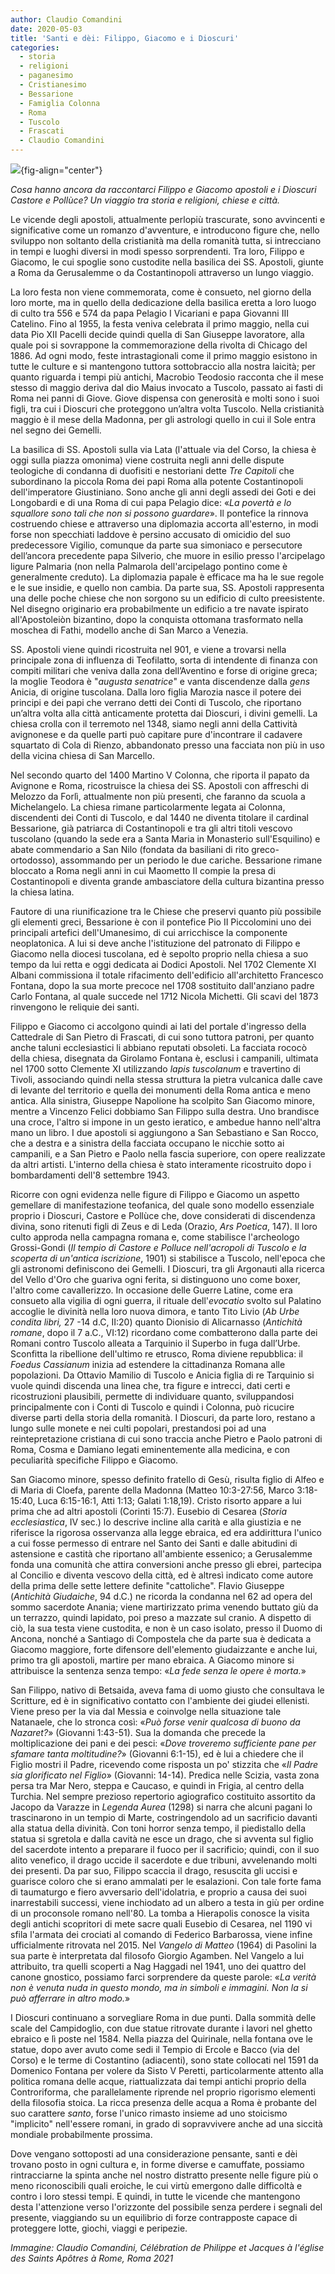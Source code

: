 ```yaml
---
author: Claudio Comandini
date: 2020-05-03
title: 'Santi e dèi: Filippo, Giacomo e i Dioscuri'
categories:
  - storia
  - religioni
  - paganesimo
  - Cristianesimo
  - Bessarione
  - Famiglia Colonna
  - Roma
  - Tuscolo
  - Frascati
  - Claudio Comandini
---
```


![](images/Celebration.jpg){fig-align="center"}

*Cosa hanno ancora da raccontarci Filippo e Giacomo apostoli e i Dioscuri Castore e Pollùce? Un viaggio tra storia e religioni, chiese e città.*

Le vicende degli apostoli, attualmente perlopiù trascurate, sono avvincenti e significative come un romanzo d'avventure, e introducono figure che, nello sviluppo non soltanto della cristianità ma della romanità tutta, si intrecciano in tempi e luoghi diversi in modi spesso sorprendenti. Tra loro, Filippo e Giacomo, le cui spoglie sono custodite nella basilica dei SS. Apostoli, giunte a Roma da Gerusalemme o da Costantinopoli attraverso un lungo viaggio.

La loro festa non viene commemorata, come è consueto, nel giorno della loro morte, ma in quello della dedicazione della basilica eretta a loro luogo di culto tra 556 e 574 da papa Pelagio I Vicariani e papa Giovanni III Catelino. Fino al 1955, la festa veniva celebrata il primo maggio, nella cui data Pio XII Pacelli decide quindi quella di San Giuseppe lavoratore, alla quale poi si sovrappone la commemorazione della rivolta di Chicago del 1886. Ad ogni modo, feste intrastagionali come il primo maggio esistono in tutte le culture e si mantengono tuttora sottobraccio alla nostra laicità; per quanto riguarda i tempi più antichi, Macrobio Teodosio racconta che il mese stesso di maggio deriva dal dio Maius invocato a Tuscolo, passato ai fasti di Roma nei panni di Giove. Giove dispensa con generosità e molti sono i suoi figli, tra cui i Dioscuri che proteggono un’altra volta Tuscolo. Nella cristianità maggio è il mese della Madonna, per gli astrologi quello in cui il Sole entra nel segno dei Gemelli.

La basilica di SS. Apostoli sulla via Lata (l'attuale via del Corso, la chiesa è oggi sulla piazza omonima) viene costruita negli anni delle dispute teologiche di condanna di duofisiti e nestoriani dette *Tre Capitoli* che subordinano la piccola Roma dei papi Roma alla potente Costantinopoli dell'imperatore Giustiniano. Sono anche gli anni degli assedi dei Goti e dei Longobardi e di una Roma di cui papa Pelagio dice: «*La povertà e lo squallore sono tali che non si possono guardare*». Il pontefice la rinnova costruendo chiese e attraverso una diplomazia accorta all'esterno, in modi forse non specchiati laddove è persino accusato di omicidio del suo predecessore Vigilio, comunque da parte sua simoniaco e persecutore dell’ancora precedente papa Silverio, che muore in esilio presso l'arcipelago ligure Palmaria (non nella Palmarola dell'arcipelago pontino come è generalmente creduto). La diplomazia papale è efficace ma ha le sue regole e le sue insidie, e quello non cambia. Da parte sua, SS. Apostoli rappresenta una delle poche chiese che non sorgono su un edificio di culto preesistente. Nel disegno originario era probabilmente un edificio a tre navate ispirato all'Apostoleiòn bizantino, dopo la conquista ottomana trasformato nella moschea di Fathi, modello anche di San Marco a Venezia.

SS. Apostoli viene quindi ricostruita nel 901, e viene a trovarsi nella principale zona di influenza di Teofilatto, sorta di intendente di finanza con compiti militari che veniva dalla zona dell’Aventino e forse di origine greca; la moglie Teodora è "*augusta senatrice*" e vanta discendenze dalla *gens* Anicia, di origine tuscolana. Dalla loro figlia Marozia nasce il potere dei principi e dei papi che verrano detti dei Conti di Tuscolo, che riportano un’altra volta alla città anticamente protetta dai Dioscuri, i divini gemelli. La chiesa crolla con il terremoto nel 1348, siamo negli anni della Cattività avignonese e da quelle parti può capitare pure d'incontrare il cadavere squartato di Cola di Rienzo, abbandonato presso una facciata non più in uso della vicina chiesa di San Marcello.

Nel secondo quarto del 1400 Martino V Colonna, che riporta il papato da Avignone e Roma, ricostruisce la chiesa dei SS. Apostoli con affreschi di Melozzo da Forlì, attualmente non più presenti, che faranno da scuola a Michelangelo. La chiesa rimane particolarmente legata ai Colonna, discendenti dei Conti di Tuscolo, e dal 1440 ne diventa titolare il cardinal Bessarione, già patriarca di Costantinopoli e tra gli altri titoli vescovo tuscolano (quando la sede era a Santa Maria in Monasterio sull'Esquilino) e abate commendario a San Nilo (fondata da basiliani di rito greco-ortodosso), assommando per un periodo le due cariche. Bessarione rimane bloccato a Roma negli anni in cui Maometto II compie la presa di Costantinopoli e diventa grande ambasciatore della cultura bizantina presso la chiesa latina.

Fautore di una riunificazione tra le Chiese che preservi quanto più possibile gli elementi greci, Bessarione è con il pontefice Pio II Piccolomini uno dei principali artefici dell'Umanesimo, di cui arricchisce la componente neoplatonica. A lui si deve anche l'istituzione del patronato di Filippo e Giacomo nella diocesi tuscolana, ed è sepolto proprio nella chiesa a suo tempo da lui retta e oggi dedicata ai Dodici Apostoli. Nel 1702 Clemente XI Albani commissiona il totale rifacimento dell'edificio all'architetto Francesco Fontana, dopo la sua morte precoce nel 1708 sostituito dall'anziano padre Carlo Fontana, al quale succede nel 1712 Nicola Michetti. Gli scavi del 1873 rinvengono le reliquie dei santi.

Filippo e Giacomo ci accolgono quindi ai lati del portale d'ingresso della Cattedrale di San Pietro di Frascati, di cui sono tuttora patroni, per quanto anche taluni ecclesiastici li abbiano reputati obsoleti. La facciata rococò della chiesa, disegnata da Girolamo Fontana è, esclusi i campanili, ultimata nel 1700 sotto Clemente XI utilizzando *lapis tuscolanum* e travertino di Tivoli, associando quindi nella stessa struttura la pietra vulcanica dalle cave di levante del territorio e quella dei monumenti della Roma antica e meno antica. Alla sinistra, Giuseppe Napolione ha scolpito San Giacomo minore, mentre a Vincenzo Felici dobbiamo San Filippo sulla destra. Uno brandisce una croce, l'altro si impone in un gesto ieratico, e ambedue hanno nell'altra mano un libro. I due apostoli si aggiungono a San Sebastiano e San Rocco, che a destra e a sinistra della facciata occupano le nicchie sotto ai campanili, e a San Pietro e Paolo nella fascia superiore, con opere realizzate da altri artisti. L'interno della chiesa è stato interamente ricostruito dopo i bombardamenti dell'8 settembre 1943.

Ricorre con ogni evidenza nelle figure di Filippo e Giacomo un aspetto gemellare di manifestazione teofanica, del quale sono modello essenziale proprio i Dioscuri, Castore e Pollùce che, dove considerati di discendenza divina, sono ritenuti figli di Zeus e di Leda (Orazio, *Ars Poetica*, 147). Il loro culto approda nella campagna romana e, come stabilisce l'archeologo Grossi-Gondi (*Il tempio di Castore e Polluce nell'acropoli di Tuscolo e la scoperta di un'antica iscrizione*, 1901) si stabilisce a Tuscolo, nell'epoca che gli astronomi definiscono dei Gemelli. I Dioscuri, tra gli Argonauti alla ricerca del Vello d'Oro che guariva ogni ferita, si distinguono uno come boxer, l'altro come cavallerizzo. In occasione delle Guerre Latine, come era consueto alla vigilia di ogni guerra, il rituale dell'*evocatio* svolto sul Palatino accoglie le divinità nella loro nuova dimora, e tanto Tito Livio (*Ab Urbe condita libri,* 27 -14 d.C, II:20) quanto Dionisio di Alicarnasso (*Antichità romane*, dopo il 7 a.C., VI:12) ricordano come combatterono dalla parte dei Romani contro Tuscolo alleata a Tarquinio il Superbo in fuga dall’Urbe. Sconfitta la ribellione dell'ultimo re etrusco, Roma diviene repubblica: il *Foedus Cassianum* inizia ad estendere la cittadinanza Romana alle popolazioni. Da Ottavio Mamilio di Tuscolo e Anicia figlia di re Tarquinio si vuole quindi discenda una linea che, tra figure e intrecci, dati certi e ricostruzioni plausibili, permette di individuare quanto, sviluppandosi principalmente con i Conti di Tuscolo e quindi i Colonna, può ricucire diverse parti della storia della romanità. I Dioscuri, da parte loro, restano a lungo sulle monete e nei culti popolari, prestandosi poi ad una reintepretazione cristiana di cui sono traccia anche Pietro e Paolo patroni di Roma, Cosma e Damiano legati eminentemente alla medicina, e con peculiarità specifiche Filippo e Giacomo.

San Giacomo minore, spesso definito fratello di Gesù, risulta figlio di Alfeo e di Maria di Cloefa, parente della Madonna (Matteo 10:3-27:56, Marco 3:18-15:40, Luca 6:15-16:1, Atti 1:13; Galati 1:18,19). Cristo risorto appare a lui prima che ad altri apostoli (Corinti 15:7). Eusebio di Cesarea (*Storia ecclesiastica*, IV sec.) lo descrive incline alla carità e alla giustizia e ne riferisce la rigorosa osservanza alla legge ebraica, ed era addirittura l'unico a cui fosse permesso di entrare nel Santo dei Santi e dalle abitudini di astensione e castità che riportano all'ambiente essenico; a Gerusalemme fonda una comunità che attira conversioni anche presso gli ebrei, partecipa al Concilio e diventa vescovo della città, ed è altresì indicato come autore della prima delle sette lettere definite "cattoliche". Flavio Giuseppe (*Antichità Giudaiche*, 94 d.C.) ne ricorda la condanna nel 62 ad opera del sommo sacerdote Anania; viene martirizzato prima venendo buttato giù da un terrazzo, quindi lapidato, poi preso a mazzate sul cranio. A dispetto di ciò, la sua testa viene custodita, e non è un caso isolato, presso il Duomo di Ancona, nonché a Santiago di Compostela che da parte sua è dedicata a Giacomo maggiore, forte difensore dell'elemento giudaizzante e anche lui, primo tra gli apostoli, martire per mano ebraica. A Giacomo minore si attribuisce la sentenza senza tempo: «*La fede senza le opere è morta.*»

San Filippo, nativo di Betsaida, aveva fama di uomo giusto che consultava le Scritture, ed è in significativo contatto con l'ambiente dei giudei ellenisti. Viene preso per la via dal Messia e coinvolge nella situazione tale Natanaele, che lo stronca così: «*Può forse venir qualcosa di buono da Nazaret?*» (Giovanni 1:43-51). Sua la domanda che precede la moltiplicazione dei pani e dei pesci: «*Dove troveremo sufficiente pane per sfamare tanta moltitudine?*» (Giovanni 6:1-15), ed è lui a chiedere che il Figlio mostri il Padre, ricevendo come risposta un po' stizzita che «*Il Padre sia glorificato nel Figlio*» (Giovanni: 14-14). Predica nelle Scizia, vasta zona persa tra Mar Nero, steppa e Caucaso, e quindi in Frigia, al centro della Turchia. Nel sempre prezioso repertorio agiografico costituito assortito da Jacopo da Varazze in *Legenda Aurea* (1298) si narra che alcuni pagani lo trascinarono in un tempio di Marte, costringendolo ad un sacrificio davanti alla statua della divinità. Con toni horror senza tempo, il piedistallo della statua si sgretola e dalla cavità ne esce un drago, che si avventa sul figlio del sacerdote intento a preparare il fuoco per il sacrificio; quindi, con il suo alito venefico, il drago uccide il sacerdote e due tribuni, avvelenando molti dei presenti. Da par suo, Filippo scaccia il drago, resuscita gli uccisi e guarisce coloro che si erano ammalati per le esalazioni. Con tale forte fama di taumaturgo e fiero avversario dell'idolatria, e proprio a causa dei suoi inarrestabili successi, viene inchiodato ad un albero a testa in giù per ordine di un proconsole romano nell'80. La tomba a Hierapolis conosce la visita degli antichi scopritori di mete sacre quali Eusebio di Cesarea, nel 1190 vi sfila l'armata dei crociati al comando di Federico Barbarossa, viene infine ufficialmente ritrovata nel 2015. Nel *Vangelo di Matteo* (1964) di Pasolini la sua parte è interpretata dal filosofo Giorgio Agamben. Nel Vangelo a lui attribuito, tra quelli scoperti a Nag Haggadi nel 1941, uno dei quattro del canone gnostico, possiamo farci sorprendere da queste parole: «*La verità non è venuta nuda in questo mondo, ma in simboli e immagini. Non la si può afferrare in altro modo.*»

I Dioscuri continuano a sorvegliare Roma in due punti. Dalla sommità delle scale del Campidoglio, con due statue ritrovate durante i lavori nel ghetto ebraico e lì poste nel 1584. Nella piazza del Quirinale, nella fontana ove le statue, dopo aver avuto come sedi il Tempio di Ercole e Bacco (via del Corso) e le terme di Costantino (adiacenti), sono state collocati nel 1591 da Domenico Fontana per volere da Sisto V Peretti, particolarmente attento alla politica romana delle acque, riattualizzata dai tempi antichi proprio della Controriforma, che parallelamente riprende nel proprio rigorismo elementi della filosofia stoica. La ricca presenza delle acqua a Roma è probante del suo carattere *santo*, forse l'unico rimasto insieme ad uno stoicismo "implicito" nell'essere romani, in grado di sopravvivere anche ad una siccità mondiale probabilmente prossima.

Dove vengano sottoposti ad una considerazione pensante, santi e dèi trovano posto in ogni cultura e, in forme diverse e camuffate, possiamo rintracciarne la spinta anche nel nostro distratto presente nelle figure più o meno riconoscibili quali eroiche, le cui virtù emergono dalle difficoltà e contro i loro stessi tempi. E quindi, in tutte le vicende che mantengono desta l'attenzione verso l'orizzonte del possibile senza perdere i segnali del presente, viaggiando su un equilibrio di forze contrapposte capace di proteggere lotte, giochi, viaggi e peripezie.

*Immagine: Claudio Comandini, Célébration de Philippe et Jacques à l'église des Saints Apôtres à Rome, Roma 2021*
